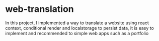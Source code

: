 # web-translation
<p>In this project, I implemented a way to translate a website using react context, conditional render and localstorage to persist data, it is easy to implement and recommended to simple web apps such as a portfolio</p>
<img src="https://user-images.githubusercontent.com/79860191/123011556-a0b58700-d38e-11eb-84cb-e380db3e30fe.JPG" alt="" />

